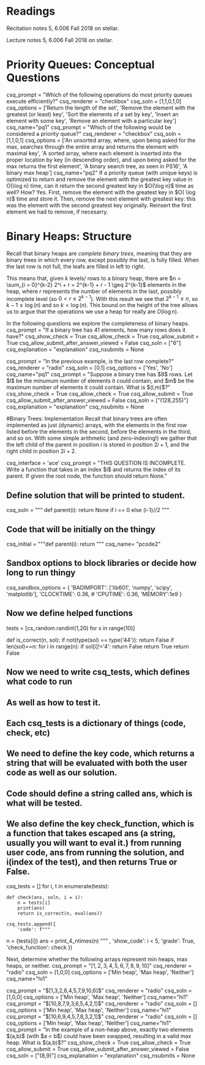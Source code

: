 # Readings 
Recitation notes 5, 6.006 Fall 2018 on stellar.

Lecture notes 5, 6.006 Fall 2018 on stellar.

# Priority Queues: Conceptual Questions


<question multiplechoice>
csq_prompt = "Which of the following operations do most priority queues execute efficiently?"
csq_renderer = "checkbox"
csq_soln = [1,1,0,1,0]
csq_options =  ['Return the length of the set',
'Remove the element with the greatest (or least) key',
'Sort the elements of a set by key',
'Insert an element with some key',
'Remove an element with a particular key']
csq_name="pq1"
</question>

<question multiplechoice>
csq_prompt = "Which of the following would be considered a priority queue?"
csq_renderer = "checkbox"
csq_soln = [1,1,0,1]
csq_options =  ['An unsorted array, where, upon being asked for the max, searches through the entire array and returns the element with maximal key',
'A sorted array, where each element is inserted into the proper location by key (in descending order), and upon being asked for the max returns the first element',
'A binary search tree, as seen in PS16',
'A binary max heap']
csq_name="pq2"
</question>

<checkyourself>
If a priority queue (with unique keys) is optimized to return and remove the element with the greatest key value in O(\log n) time, can it return the second greatest key in $O(\log n)$ time as well? How?
<showhide>
Yes. First, remove the element with the greatest key in $O( \log n)$ time and store it. Then, remove the next element with greatest key: this was the element with the second greatest key originally. Reinsert the first element we had to remove, if necesarry.
</showhide>
</checkyourself>


# Binary Heaps: Structure

Recall that binary heaps are *complete binary trees*, meaning that they are binary trees in which every row, except possibly the last, is fully filled. When the last row is not full, the leafs are filled in left to right. 

This means that, given $k$ levels/ rows to a binary heap, there are  $n = \sum_{i = 0}^{k-2} 2^i + r = 2^{k-1} + r - 1 \geq 2^{k-1}$ elements in the heap, where $r$ represents the number of elements in the last, possibly incomplete level (so $0 < r \leq 2^{k-1}$). With this result we see that $2^{k-1} \leq n$, so $k-1 \leq \log(n)$ and so $k = \log (n)$. This bound on the height of the tree allows us to argue that the operations we use a heap for really are $O(\log n)$. 

In the following questions we explore the completeness of binary heaps.
<question expression>
csq_prompt = "If a binary tree has $41$ elements, how many rows does it have?"
csq_show_check = True
csq_allow_check = True
csq_allow_submit = True
csq_allow_submit_after_answer_viewed = False
csq_soln = ["6"]
csq_explanation = "explanation"
csq_nsubmits = None
</question>

<question multiplechoice>
csq_prompt = "In the previous example, is the last row complete?"
csq_renderer = "radio"
csq_soln = [0,1]
csq_options =  ['Yes',
'No']
csq_name="pq1"
</question>

<question expression>
csq_prompt = "Suppose a binary tree has $8$ rows. Let $l$ be the minumum number of elements it could contain, and $m$ be the maximum number of elements it could contain. What is $(l,m)$?"
csq_show_check = True
csq_allow_check = True
csq_allow_submit = True
csq_allow_submit_after_answer_viewed = False
csq_soln = ["(128,255)"]
csq_explanation = "explanation"
csq_nsubmits = None
</question>

#Binary Trees: Implementation
Recall that binary trees are often implemented as just (dynamic) arrays, with the elements in the first row listed before the elements in the second, before the elements in the third, and so on. With some simple arithmetic (and zero-indexing!) we gather that the left child of the parent in position $i$ is stored in position $2i+1$, and the right child in position $2i+2$.

<question pythoncode>
csq_interface = 'ace'
csq_prompt = "THIS QUESTION IS INCOMPLETE. Write a function that takes in an index $i$ and returns the index of its parent. If given the root node, the function should return None."

## Define solution that will be printed to student.
csq_soln = """
def parent(i): 
    return None if i == 0 else (i-1)//2
"""

## Code that will be initially on the thingy
csq_initial = """def parent(i): 
    return 
"""
csq_name= "pcode2"

## Sandbox options to block libraries or decide how long to run thingy
csq_sandbox_options = {
    'BADIMPORT': ['lib601', 'numpy', 'scipy', 'matplotlib'], 
    'CLOCKTIME': 0.36, 
    # 'CPUTIME': 0.36, 
    'MEMORY':1e9
}


## Now we define helped functions
tests = [cs_random.randint(1,20) for x in range(10)]

def is_correct(n, sol):
    if not(type(sol) == type('44')):
       return False
    if len(sol)==n:
        for i in range(n):
           if sol[i]!='4':
               return False
        return True
    return False

## Now we need to write csq_tests, which defines what code to run
## As well as how to test it. 
## Each csq_tests is a dictionary of things (code, check, etc)

## We need to define the key code, which returns a string that will be evaluated with both the user code as well as our solution.
## Code should define a string called ans, which is what will be tested.

## We also define the key check_function, which is a function that takes escaped ans (a string, usually you will want to eval it.) from running user code, ans from running the solution, and i(index of the test), and then returns True or False.

csq_tests = []
for i, t in enumerate(tests):

    def check(ans, soln, i = i):
        n = tests[i]
        print(ans)
        return is_correct(n, eval(ans))
        
    csq_tests.append({
        'code': f"""
n = {tests[i]}
ans = print_4_ntimes(n)
""" ,
        'show_code': i < 5,
        'grade': True,
        'check_function': check
    })

</question>

Next, determine whether the following arrays represent min heaps, max heaps, or neither.
<question multiplechoice>
csq_prompt = "$[1,2,3,4,5,6,7,8,9,10]$"
csq_renderer = "radio"
csq_soln = [1,0,0]
csq_options =  ['Min heap',
'Max heap',
'Neither']
csq_name="hi1"
</question>

<question multiplechoice>
csq_prompt = "$[1,3,2,8,4,5,7,9,10,6]$"
csq_renderer = "radio"
csq_soln = [1,0,0]
csq_options =  ['Min heap',
'Max heap',
'Neither']
csq_name="hi1"
</question>

<question multiplechoice>
csq_prompt = "$[10,8,7,9,3,6,5,4,2,1]$"
csq_renderer = "radio"
csq_soln = []
csq_options =  ['Min heap',
'Max heap',
'Neither']
csq_name="hi1"
</question>

<question multiplechoice>
csq_prompt = "$[10,6,9,4,5,7,8,3,2,1]$"
csq_renderer = "radio"
csq_soln = []
csq_options =  ['Min heap',
'Max heap',
'Neither']
csq_name="hi1"
</question>

<question expression>
csq_prompt = "In the example of a non-heap above, exactly two elements $(a,b)$ (with $a < b$) could have been swapped, resulting in a valid max heap. What is $(a,b)$?"
csq_show_check = True
csq_allow_check = True
csq_allow_submit = True
csq_allow_submit_after_answer_viewed = False
csq_soln = ["(8,9)"]
csq_explanation = "explanation"
csq_nsubmits = None
</question>
